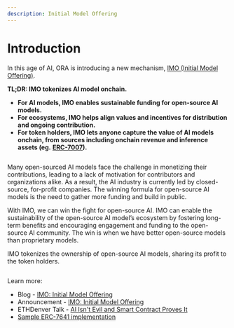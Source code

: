 ```yaml
---
description: Initial Model Offering
---
```


# Introduction

In this age of AI, ORA is introducing a new mechanism, [IMO (Initial Model Offering)](https://www.ora.io/imo).

**TL;DR: IMO tokenizes AI model onchain.**

* **For AI models, IMO enables sustainable funding for open-source AI models.**
* **For ecosystems, IMO helps align values and incentives for distribution and ongoing contribution.**
* **For token holders, IMO lets anyone capture the value of AI models onchain, from sources including onchain revenue and inference assets (eg.** [**ERC-7007**](https://eips.ethereum.org/EIPS/eip-7007)**).**

<div data-full-width="false">

<figure><img src="../.gitbook/assets/Group 1000006178.png" alt=""><figcaption></figcaption></figure>

</div>

Many open-sourced AI models face the challenge in monetizing their contributions, leading to a lack of motivation for contributors and organizations alike. As a result, the AI industry is currently led by closed-source, for-profit companies. The winning formula for open-source AI models is the need to gather more funding and build in public.

With IMO, we can win the fight for open-source AI. IMO can enable the sustainability of the open-source AI model’s ecosystem by fostering long-term benefits and encouraging engagement and funding to the open-source AI community. The win is when we have better open-source models than proprietary models.

IMO tokenizes the ownership of open-source AI models, sharing its profit to the token holders.

<figure><img src="../.gitbook/assets/Untitled.png" alt=""><figcaption></figcaption></figure>

Learn more:

* Blog - [IMO: Initial Model Offering](https://mirror.xyz/orablog.eth/xYMD27tN23ppbKCluB9faytF\_W6M1hKXTuKcfkm3D50)
* Announcement - [IMO: Initial Model Offering](https://twitter.com/OraProtocol/status/1763676800297673001)
* ETHDenver Talk - [AI Isn't Evil and Smart Contract Proves It](https://www.youtube.com/watch?v=6fujouJ26n8)
* [Sample ERC-7641 implementation](https://github.com/ora-io/imo-token-contract)
